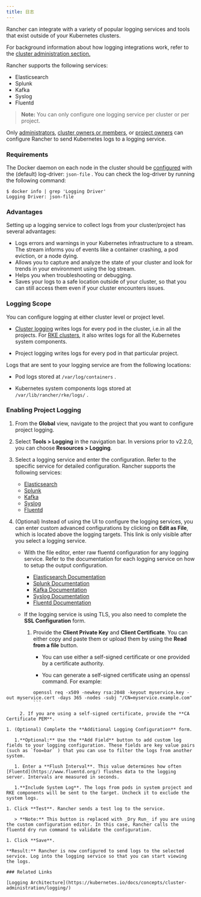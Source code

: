 ```yaml
---
title: 日志
---
```


Rancher can integrate with a variety of popular logging services and tools that exist outside of your Kubernetes clusters.

For background information about how logging integrations work, refer to the [cluster administration section.](/docs/cluster-admin/tools/logging/#how-logging-integrations-work)

Rancher supports the following services:

* Elasticsearch
* Splunk
* Kafka
* Syslog
* Fluentd

> **Note:** You can only configure one logging service per cluster or per project.

Only [administrators](/docs/admin-settings/rbac/global-permissions/), [cluster owners or members](/docs/admin-settings/rbac/cluster-project-roles/#cluster-roles), or [project owners](/docs/admin-settings/rbac/cluster-project-roles/#project-roles) can configure Rancher to send Kubernetes logs to a logging service.

### Requirements

The Docker daemon on each node in the cluster should be [configured](https://docs.docker.com/config/containers/logging/configure/) with the (default) log-driver: `json-file` . You can check the log-driver by running the following command:

``` 
$ docker info | grep 'Logging Driver'
Logging Driver: json-file
```

### Advantages

Setting up a logging service to collect logs from your cluster/project has several advantages:

* Logs errors and warnings in your Kubernetes infrastructure to a stream. The stream informs you of events like a container crashing, a pod eviction, or a node dying.
* Allows you to capture and analyze the state of your cluster and look for trends in your environment using the log stream.
* Helps you when troubleshooting or debugging.
* Saves your logs to a safe location outside of your cluster, so that you can still access them even if your cluster encounters issues.

### Logging Scope

You can configure logging at either cluster level or project level.

* [Cluster logging](/docs/cluster-admin/tools/logging/) writes logs for every pod in the cluster, i.e.in all the projects. For [RKE clusters](/docs/cluster-provisioning/rke-clusters), it also writes logs for all the Kubernetes system components.

* Project logging writes logs for every pod in that particular project.

Logs that are sent to your logging service are from the following locations:

* Pod logs stored at `/var/log/containers` .

* Kubernetes system components logs stored at `/var/lib/rancher/rke/logs/` .

### Enabling Project Logging

1. From the **Global** view, navigate to the project that you want to configure project logging.

1. Select **Tools > Logging** in the navigation bar. In versions prior to v2.2.0, you can choose **Resources > Logging**.

1. Select a logging service and enter the configuration. Refer to the specific service for detailed configuration. Rancher supports the following services:

   - [Elasticsearch](/docs/cluster-admin/tools/logging/elasticsearch/)
   - [Splunk](/docs/cluster-admin/tools/logging/splunk/)
   - [Kafka](/docs/cluster-admin/tools/logging/kafka/)
   - [Syslog](/docs/cluster-admin/tools/logging/syslog/)
   - [Fluentd](/docs/cluster-admin/tools/logging/fluentd/)

1. (Optional) Instead of using the UI to configure the logging services, you can enter custom advanced configurations by clicking on **Edit as File**, which is located above the logging targets. This link is only visible after you select a logging service.

   - With the file editor, enter raw fluentd configuration for any logging service. Refer to the documentation for each logging service on how to setup the output configuration.

     - [Elasticsearch Documentation](https://github.com/uken/fluent-plugin-elasticsearch)
     - [Splunk Documentation](https://github.com/fluent/fluent-plugin-splunk)
     - [Kafka Documentation](https://github.com/fluent/fluent-plugin-kafka)
     - [Syslog Documentation](https://github.com/dlackty/fluent-plugin-remote_syslog)
     - [Fluentd Documentation](https://docs.fluentd.org/v1.0/articles/out_forward)

   - If the logging service is using TLS, you also need to complete the **SSL Configuration** form.

     1. Provide the **Client Private Key** and **Client Certificate**. You can either copy and paste them or upload them by using the **Read from a file** button.

        - You can use either a self-signed certificate or one provided by a certificate authority.

        - You can generate a self-signed certificate using an openssl command. For example:

          

``` 
          openssl req -x509 -newkey rsa:2048 -keyout myservice.key -out myservice.cert -days 365 -nodes -subj "/CN=myservice.example.com"
          ```

     2. If you are using a self-signed certificate, provide the **CA Certificate PEM**.

1. (Optional) Complete the **Additional Logging Configuration** form.

   1.**Optional:** Use the **Add Field** button to add custom log fields to your logging configuration. These fields are key value pairs (such as `foo=bar` ) that you can use to filter the logs from another system.

   1. Enter a **Flush Interval**. This value determines how often [Fluentd](https://www.fluentd.org/) flushes data to the logging server. Intervals are measured in seconds.

   1.**Include System Log**. The logs from pods in system project and RKE components will be sent to the target. Uncheck it to exclude the system logs.

1. Click **Test**. Rancher sends a test log to the service.

   > **Note:** This button is replaced with _Dry Run_ if you are using the custom configuration editor. In this case, Rancher calls the fluentd dry run command to validate the configuration.

1. Click **Save**.

**Result:** Rancher is now configured to send logs to the selected service. Log into the logging service so that you can start viewing the logs.

### Related Links

[Logging Architecture](https://kubernetes.io/docs/concepts/cluster-administration/logging/)

